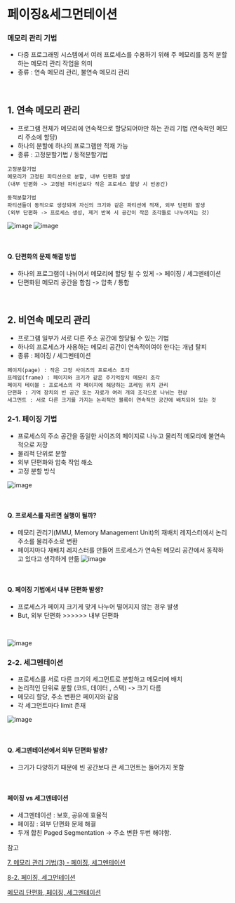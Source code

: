 # 페이징&세그먼테이션

### 메모리 관리 기법

- 다중 프로그래밍 시스템에서 여러 프로세스를 수용하기 위해 주 메모리를 동적 분할하는 메모리 관리 작업을 의미
- 종류 : 연속 메모리 관리, 불연속 메모리 관리

<br>

## 1. 연속 메모리 관리

- 프로그램 전체가 메모리에 연속적으로 할당되어야만 하는 관리 기법 (연속적인 메모리 주소에 할당)
- 하나의 분할에 하나의 프로그램만 적재 가능
- 종류 : 고정분할기법 / 동적분할기법

```
고정분할기법
메모리가 고정된 파티션으로 분할, 내부 단편화 발생
(내부 단편화 -> 고정된 파티션보다 작은 프로세스 할당 시 빈공간)

동적분할기법
파티션들이 동적으로 생성되며 자신의 크기와 같은 파티션에 적재, 외부 단편화 발생
(외부 단편화 -> 프로세스 생성, 제거 반복 시 공간이 작은 조각들로 나누어지는 것)
```

![image](https://img1.daumcdn.net/thumb/R800x0/?scode=mtistory2&fname=https%3A%2F%2Ft1.daumcdn.net%2Fcfile%2Ftistory%2F21784E495392ECF305)
![image](https://img1.daumcdn.net/thumb/R720x0.q80/?scode=mtistory2&fname=http%3A%2F%2Fcfile1.uf.tistory.com%2Fimage%2F240F55455392F87337EB1D)

  <br>

#### Q. 단편화의 문제 해결 방법

- 하나의 프로그램이 나뉘어서 메모리에 할당 될 수 있게 -> 페이징 / 세그멘테이션
- 단편화된 메모리 공간을 합침 -> 압축 / 통합

<br>

## 2. 비연속 메모리 관리

- 프로그램 일부가 서로 다른 주소 공간에 할당될 수 있는 기법
- 하나의 프로세스가 사용하는 메모리 공간이 연속적이여야 한다는 개념 탈피
- 종류 : 페이징 / 세그멘테이션

```
페이지(page) : 작은 고정 사이즈의 프로세스 조각
프레임(frame) : 페이지와 크기가 같은 주기억장치 메모리 조각
페이지 테이블 : 프로세스의 각 페이지에 해당하는 프레임 위치 관리
단편화 : 기억 장치의 빈 공간 또는 자료가 여러 개의 조각으로 나뉘는 현상
세그먼트 : 서로 다른 크기를 가지는 논리적인 블록이 연속적인 공간에 배치되어 있는 것
```

### 2-1. 페이징 기법

- 프로세스의 주소 공간을 동일한 사이즈의 페이지로 나누고 물리적 메모리에 불연속적으로 저장
- 물리적 단위로 분할
- 외부 단편화와 압축 작업 해소
- 고정 분할 방식

![image](https://img1.daumcdn.net/thumb/R800x0/?scode=mtistory2&fname=https%3A%2F%2Ft1.daumcdn.net%2Fcfile%2Ftistory%2F99DAB53359DB29EF01)

<br>

#### Q. 프로세스를 자르면 실행이 될까?

- 메모리 관리기(MMU, Memory Management Unit)의 재배치 레지스터에서 논리주소를 물리주소로 변환
- 페이지마다 재배치 레지스터를 만들어 프로세스가 연속된 메모리 공간에서 동작하고 있다고 생각하게 만듦
  ![image](https://images.velog.io/images/nnnyeong/post/55d02938-84d6-4ac4-addd-9dc195515e9c/image.png)

<br>

#### Q. 페이징 기법에서 내부 단편화 발생?

- 프로세스가 페이지 크기게 맞게 나누어 떨어지지 않는 경우 발생
- But, 외부 단편화 >>>>>> 내부 단편화

<br>

![image](https://img1.daumcdn.net/thumb/R800x0/?scode=mtistory2&fname=https%3A%2F%2Fblog.kakaocdn.net%2Fdn%2FbjRir2%2FbtqExZvakQc%2FaMf6hXyKAHgfYbVpJWC4Zk%2Fimg.png)

### 2-2. 세그멘테이션

- 프로세스를 서로 다른 크기의 세그먼트로 분할하고 메모리에 배치
- 논리적인 단위로 분할 (코드, 데이터 , 스택) -> 크기 다름
- 메모리 할당, 주소 변환은 페이지와 같음
- 각 세그먼트마다 limit 존재

![image](https://mblogthumb-phinf.pstatic.net/MjAxODA5MjlfMTgg/MDAxNTM4MjMyMzkyNDE1.rvappISlFrPXvnZDELzE4OxMQhsOLe3QrtZAf6tZIzcg.zJgInqy8RDCz5TuBjFiLIqo9YaoTB94kvItvW7YGaxog.JPEG.qbxlvnf11/8_09_Segmentation.jpg?type=w800)

<br>

#### Q. 세그멘테이션에서 외부 단편화 발생?

- 크기가 다양하기 때문에 빈 공간보다 큰 세그먼트는 들어가지 못함

<br>

#### 페이징 vs 세그멘테이션

- 세그멘테이션 : 보호, 공유에 효율적
- 페이징 : 외부 단편화 문제 해결
- 두개 합친 Paged Segmentation -> 주소 변환 두번 해야함.

참고

[7. 메모리 관리 기법(3) - 페이징, 세그멘테이션](https://goodmilktea.tistory.com/35)

[8-2. 페이징, 세그먼테이션](https://jinhyy.tistory.com/34)

[메모리 단편화, 페이징, 세그멘테이션](https://velog.io/@nnnyeong/OS-%EB%A9%94%EB%AA%A8%EB%A6%AC-%EB%8B%A8%ED%8E%B8%ED%99%94-%ED%8E%98%EC%9D%B4%EC%A7%95-%EC%84%B8%EA%B7%B8%EB%A9%98%ED%85%8C%EC%9D%B4%EC%85%98)
